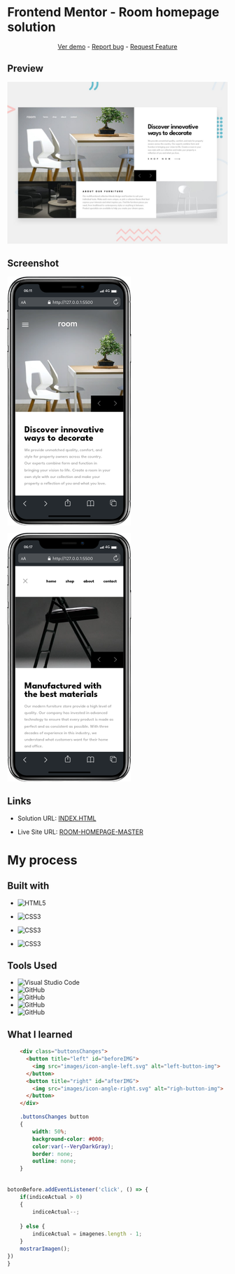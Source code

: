 # Frontend Mentor - Room homepage solution
<p align="center">
  <a href="https://johanxtheking.github.io/SolutionsLIVE-Frontend-Mentor-Solutions
/solutions/room-homepage-master">Ver demo</a> -
   <a href="https://github.com/JohanXTheKing/SolutionsLIVE-Frontend-Mentor-Solutions/issues">Report bug</a> -
  <a href="https://github.com/JohanXTheKing/SolutionsLIVE-Frontend-Mentor-Solutions/issues">Request Feature</a>
</p>

## Preview

![IMAGEN](design/desktop-preview.jpg)

## Screenshot

![IMAGEN](images/mobile.png) 

![IMAGEN](images/mobile2.png)

## Links

- Solution URL: [INDEX.HTML](https://github.com/JohanXTheKing/SolutionsLIVE-Frontend-Mentor-Solutions/tree/main/solutions/room-homepage-master)


- Live Site URL: [ROOM-HOMEPAGE-MASTER](https://johanxtheking.github.io/SolutionsLIVE-Frontend-Mentor-Solutions/solutions/room-homepage-master/#)

# My process

## Built with
* ![HTML5](https://img.shields.io/badge/html5-%23E34F26.svg?style=for-the-badge&logo=html5&logoColor=white) 

* ![CSS3](https://img.shields.io/badge/css3-%231572B6.svg?style=for-the-badge&logo=css3&logoColor=white)
* ![CSS3](https://img.shields.io/badge/git-brightgreen.svg?style=for-the-badge&logo=git&logoColor=white)



* ![CSS3](https://img.shields.io/badge/jss-yellow.svg?style=for-the-badge&logo=jss&logoColor=white)
## Tools Used

* ![Visual Studio Code](https://img.shields.io/badge/Visual%20Studio%20Code-0078d7.svg?style=for-the-badge&logo=visual-studio-code&logoColor=white)  
* ![GitHub](https://img.shields.io/badge/github-%23121011.svg?style=for-the-badge&logo=github&logoColor=white)  
* ![GitHub](https://img.shields.io/badge/linux-%23921011.svg?style=for-the-badge&logo=linux&logoColor=white) 
* ![GitHub](https://img.shields.io/badge/brave-%23921072.svg?style=for-the-badge&logo=brave&logoColor=white) 
* ![GitHub](https://img.shields.io/badge/google-%23527041.svg?style=for-the-badge&logo=google&logoColor=white) 

  
## What I learned



```html
    <div class="buttonsChanges">
      <button title="left" id="beforeIMG">
        <img src="images/icon-angle-left.svg" alt="left-button-img">
      </button>
      <button title="right" id="afterIMG">
        <img src="images/icon-angle-right.svg" alt="righ-button-img">
      </button>
    </div>
```
```css
    .buttonsChanges button
    {
        width: 50%;
        background-color: #000;
        color:var(--VeryDarkGray);
        border: none;
        outline: none;
    }
```
```js

botonBefore.addEventListener('click', () => {
    if(indiceActual > 0)
    {
        indiceActual--;

    } else {
        indiceActual = imagenes.length - 1;
    }
    mostrarImagen();
})
}
```